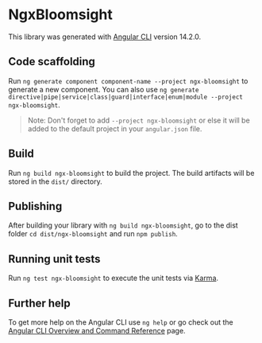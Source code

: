 # NgxBloomsight

This library was generated with [Angular CLI](https://github.com/angular/angular-cli) version 14.2.0.

## Code scaffolding

Run `ng generate component component-name --project ngx-bloomsight` to generate a new component. You can also use `ng generate directive|pipe|service|class|guard|interface|enum|module --project ngx-bloomsight`.
> Note: Don't forget to add `--project ngx-bloomsight` or else it will be added to the default project in your `angular.json` file. 

## Build

Run `ng build ngx-bloomsight` to build the project. The build artifacts will be stored in the `dist/` directory.

## Publishing

After building your library with `ng build ngx-bloomsight`, go to the dist folder `cd dist/ngx-bloomsight` and run `npm publish`.

## Running unit tests

Run `ng test ngx-bloomsight` to execute the unit tests via [Karma](https://karma-runner.github.io).

## Further help

To get more help on the Angular CLI use `ng help` or go check out the [Angular CLI Overview and Command Reference](https://angular.io/cli) page.
